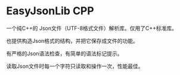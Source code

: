 # EasyJsonLib CPP

一个纯C++的 Json文件（UTF-8格式文件）解析库。仅用了C++标准库。

也提供构造Json格式的结构，并把它保存成文件的功能。

有严格的Json语法检查，有简单的语法标记提示。

读取Json文件时每一个字符只读取和操作一次，性能最佳。
